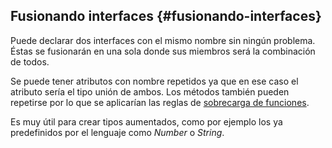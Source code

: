 ## Fusionando interfaces {#fusionando-interfaces}

Puede declarar dos interfaces con el mismo nombre sin ningún problema. Éstas se fusionarán en una sola donde sus miembros será la combinación de todos.

Se puede tener atributos con nombre repetidos ya que en ese caso el atributo sería el tipo unión de ambos. Los métodos también pueden repetirse por lo que se aplicarían las reglas de [sobrecarga de funciones](../funciones/sobrecarga.md).

Es muy útil para crear tipos aumentados, como por ejemplo los ya predefinidos por el lenguaje como _Number_ o _String_.